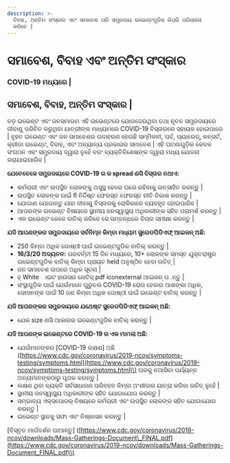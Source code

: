 ```yaml
---
description: >-
  ବିବାହ, ଅନ୍ତିମ ସଂସ୍କାର ଏବଂ ସମାବେଶ ପରି ସମ୍ପ୍ରଦାୟ ଇଭେଣ୍ଟଗୁଡିକ କିପରି ପରିଚାଳନା
  କରିବେ |
---
```


# ସମାବେଶ, ବିବାହ ଏବଂ ଅନ୍ତିମ ସଂସ୍କାର

### COVID-19 ମଧ୍ୟରେ \|

## ସମାବେଶ, ବିବାହ, ଅନ୍ତିମ ସଂସ୍କାର \|

ବଡ଼ ଇଭେଣ୍ଟ ଏବଂ ଜନସମାଗମ ଏହି ଇଭେଣ୍ଟରେ ଯୋଗଦେଉଥିବା ତଥା ନୂତନ ସମ୍ପ୍ରଦାୟରେ ଜୀବାଣୁ ପରିଚିତ କରୁଥିବା ଯାତ୍ରୀଙ୍କ ମାଧ୍ୟମରେ COVID-19 ବିସ୍ତାରରେ ସହାୟକ ହୋଇପାରେ \| ବୃହତ ଇଭେଣ୍ଟ ଏବଂ ଜନ ସମାବେଶର ଉଦାହରଣ ହେଉଛି ସମ୍ମିଳନୀ, ପର୍ବ, ପ୍ୟାରେଡ୍, କନ୍ସର୍ଟ, କ୍ରୀଡା ଇଭେଣ୍ଟ, ବିବାହ, ଏବଂ ଅନ୍ୟାନ୍ୟ ପ୍ରକାରର ସମାବେଶ \| ଏହି ଘଟଣାଗୁଡ଼ିକ କେବଳ ସଂଗଠନ ଏବଂ ସମ୍ପ୍ରଦାୟ ଦ୍ୱାରା ନୁହେଁ ବରଂ ବ୍ୟକ୍ତିବିଶେଷଙ୍କ ଦ୍ୱାରା ମଧ୍ୟ ଯୋଜନା କରାଯାଇପାରିବ \|

 **ଯେତେବେଳେ ସମ୍ପ୍ରଦାୟରେ COVID-19 ର କ spread ଣସି ବିସ୍ତାର ନଥାଏ:** 

* କର୍ମଚାରୀ ଏବଂ ଉପସ୍ଥିତ ଲୋକଙ୍କୁ ଅସୁସ୍ଥ ହେଲେ ଘରେ ରହିବାକୁ ଉତ୍ସାହିତ କରନ୍ତୁ \|
* ଉପସ୍ଥିତ ଲୋକଙ୍କ ପାଇଁ ﬂ ନିର୍ଦ୍ଦିଷ୍ଟ ଫେରସ୍ତ ଫେରସ୍ତ ନୀତି ବିକାଶ କରନ୍ତୁ \|
* ଯୋଗାଣ ଯୋଗାନ୍ତୁ ଯାହା ଜୀବାଣୁ ବିସ୍ତାରକୁ ରୋକିବାରେ ବ୍ୟବହୃତ ହୋଇପାରିବ \|
* ଆପଣଙ୍କ ଇଭେଣ୍ଟ ବିଷୟରେ ସ୍ଥାନୀୟ ଜନସ୍ୱାସ୍ଥ୍ୟ ଅଧିକାରୀଙ୍କ ସହିତ ପରାମର୍ଶ କରନ୍ତୁ \|
* ଏକ ଇଭେଣ୍ଟ କେବେ ବାତିଲ୍ କରିବେ ସେ ସମ୍ବନ୍ଧରେ ବିଚାର ସମୀକ୍ଷା କରନ୍ତୁ \|

 **ଯଦି ଆପଣଙ୍କର ସମ୍ପ୍ରଦାୟରେ ସର୍ବନିମ୍ନ କିମ୍ବା ମଧ୍ୟମ ସ୍ପ୍ରେଡପିଡିଏଫ୍ ଆଇକନ୍ ଅଛି:** 

* 250 କିମ୍ବା ଅଧିକ ଗୋଷ୍ଠୀ ପାଇଁ ଇଭେଣ୍ଟଗୁଡିକ ବାତିଲ୍ କରନ୍ତୁ \|
*  **16/3/20 ଅଦ୍ୟତନ:**  ପରବର୍ତ୍ତୀ 15 ଦିନ ମଧ୍ୟରେ, 10+ ଲୋକଙ୍କ ସମସ୍ତ ଯୁକ୍ତରାଷ୍ଟ୍ର ଇଭେଣ୍ଟଗୁଡିକ ବାତିଲ୍ କିମ୍ବା ପ୍ରାୟତ held ଅନୁଷ୍ଠିତ ହେବା ଉଚିତ୍ \|
* ଜନ ସମାବେଶ ଉପରେ ଅଧିକ ସୂଚନା \|
* ହ୍ White ାଇଟ ହାଉସର ନୋଟିସ୍ pdf iconexternal ଆଇକନ୍ ପ .ନ୍ତୁ \|
* ସଂସ୍ଥାଗୁଡ଼ିକ ପାଇଁ ଯେଉଁମାନେ ଗୁରୁତର COVID-19 ରୋଗ ହେବାର ଆଶଙ୍କା ଅଧିକ, ସେମାନଙ୍କ ପାଇଁ 10 ଜଣ କିମ୍ବା ଅଧିକ ଗୋଷ୍ଠୀ ପାଇଁ ଇଭେଣ୍ଟ ବାତିଲ୍ କରନ୍ତୁ \|

 **ଯଦି ଆପଣଙ୍କର ସମ୍ପ୍ରଦାୟରେ ଯଥେଷ୍ଟ ସ୍ପ୍ରେଡପିଡିଏଫ୍ ଆଇକନ୍ ଅଛି:** 

* ଯେକ size ଣସି ଆକାରର ଇଭେଣ୍ଟଗୁଡିକ ବାତିଲ୍ କରନ୍ତୁ \|

 **ଯଦି ଆପଣଙ୍କ ଇଭେଣ୍ଟରେ COVID-19 ର ଏକ ମାମଲା ଅଛି:** 

* ଯେଉଁମାନଙ୍କର \[COVID-19 ଲକ୍ଷଣ\] ଅଛି \([https://www.cdc.gov/coronavirus/2019-ncov/symptoms-testing/symptoms.html](https://www.cdc.gov/coronavirus/2019-ncov/symptoms-testing/symptoms.html)\) ଘରକୁ ନଆସିବା ପର୍ଯ୍ୟନ୍ତ ଅନ୍ୟମାନଙ୍କଠାରୁ ପୃଥକ କରନ୍ତୁ \|
* ଲକ୍ଷଣ ଥିବା ବ୍ୟକ୍ତି ସର୍ବସାଧାରଣ ପରିବହନ କିମ୍ବା ଅଂଶୀଦାର ଯାତ୍ରା କରିବା ଉଚିତ୍ ନୁହେଁ \|
* ସ୍ଥାନୀୟ ଜନସ୍ୱାସ୍ଥ୍ୟ ଅଧିକାରୀଙ୍କ ସହିତ ଯୋଗାଯୋଗ କରନ୍ତୁ \|
* ସମ୍ଭାବ୍ୟ ଏକ୍ସପୋଜର୍ ବିଷୟରେ କର୍ମଚାରୀ ଏବଂ ଉପସ୍ଥିତ ଲୋକଙ୍କ ସହିତ ଯୋଗାଯୋଗ କରନ୍ତୁ \|
* ଇଭେଣ୍ଟ ସ୍ଥାନକୁ ସଫା ଏବଂ ନିଷ୍କାସନ କରନ୍ତୁ \|

\[ବିସ୍ତୃତ ମାର୍ଗଦର୍ଶନ ପାଆନ୍ତୁ\] \([https://www.cdc.gov/coronavirus/2019-ncov/downloads/Mass-Gatherings-Document\_FINAL.pdf](https://www.cdc.gov/coronavirus/2019-ncov/downloads/Mass-Gatherings-Document_FINAL.pdf)\)


